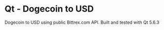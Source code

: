 # Qt - Dogecoin to USD
Dogecoin to USD using public Bittrex.com API. Built and tested with Qt 5.6.3
